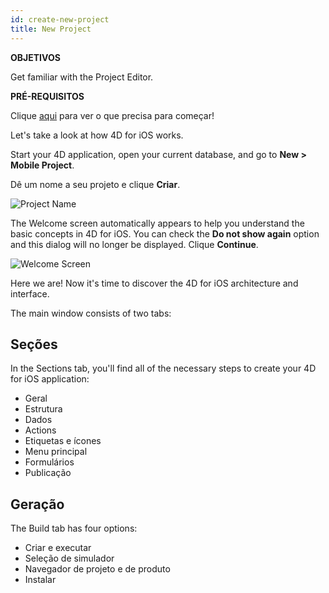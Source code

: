 ```yaml
---
id: create-new-project
title: New Project
---
```


<div class = "objectives"> 

**OBJETIVOS**

Get familiar with the Project Editor.</div> <div class = "prerequisites"> 

**PRÉ-REQUISITOS**

Clique [aqui](prerequisites.html) para ver o que precisa para começar!</div> 

Let's take a look at how 4D for iOS works.

Start your 4D application, open your current database, and go to **New > Mobile Project**.

Dê um nome a seu projeto e clique **Criar**.

![Project Name](assets/en/project-editor/Project-creation-4D-for-iOS.png)

The Welcome screen automatically appears to help you understand the basic concepts in 4D for iOS. You can check the **Do not show again** option and this dialog will no longer be displayed. Clique **Continue**.

![Welcome Screen](assets/en/project-editor/Welcome-Screen-4D-for-iOS.png)

Here we are! Now it's time to discover the 4D for iOS architecture and interface.

The main window consists of two tabs:

## Seções

In the Sections tab, you'll find all of the necessary steps to create your 4D for iOS application:

* Geral
* Estrutura
* Dados
* Actions
* Etiquetas e ícones
* Menu principal
* Formulários
* Publicação

## Geração

The Build tab has four options:

* Criar e executar 
* Seleção de simulador
* Navegador de projeto e de produto
* Instalar
